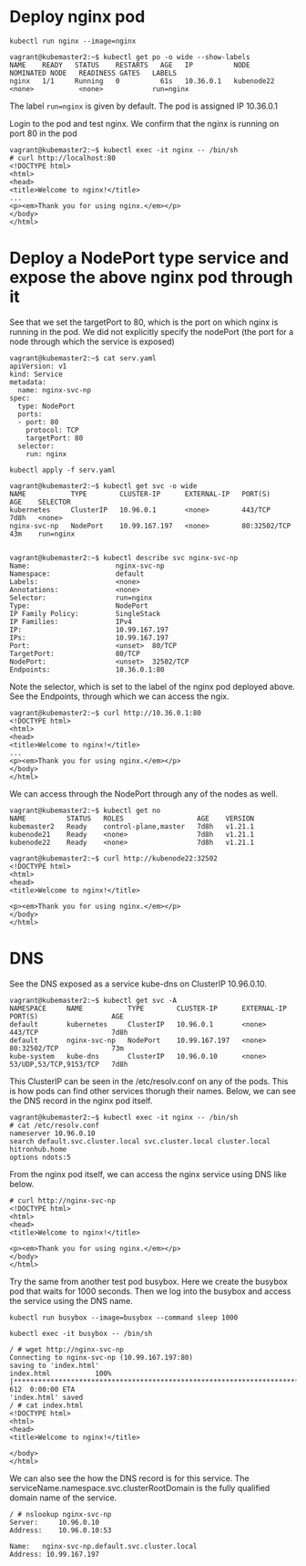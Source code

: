 # Deploy nginx pod

```
kubectl run nginx --image=nginx

vagrant@kubemaster2:~$ kubectl get po -o wide --show-labels
NAME    READY   STATUS    RESTARTS   AGE   IP          NODE         NOMINATED NODE   READINESS GATES   LABELS
nginx   1/1     Running   0          61s   10.36.0.1   kubenode22   <none>           <none>            run=nginx
```
The label ```run=nginx``` is given by default.
The pod is assigned IP 10.36.0.1

Login to the pod and test nginx. We confirm that the nginx is running on port 80 in the pod
```
vagrant@kubemaster2:~$ kubectl exec -it nginx -- /bin/sh
# curl http://localhost:80
<!DOCTYPE html>
<html>
<head>
<title>Welcome to nginx!</title>
...
<p><em>Thank you for using nginx.</em></p>
</body>
</html>
```
# Deploy a NodePort type service and expose the above nginx pod through it
See that we set the targetPort to 80, which is the port on which nginx is running in the pod.
We did not explicitly specify the nodePort (the port for a node through which the service is exposed)
```
vagrant@kubemaster2:~$ cat serv.yaml
apiVersion: v1
kind: Service
metadata:
  name: nginx-svc-np
spec:
  type: NodePort
  ports:
  - port: 80
    protocol: TCP
    targetPort: 80
  selector:
    run: nginx

kubectl apply -f serv.yaml

vagrant@kubemaster2:~$ kubectl get svc -o wide
NAME           TYPE        CLUSTER-IP      EXTERNAL-IP   PORT(S)        AGE    SELECTOR
kubernetes     ClusterIP   10.96.0.1       <none>        443/TCP        7d8h   <none>
nginx-svc-np   NodePort    10.99.167.197   <none>        80:32502/TCP   43m    run=nginx


vagrant@kubemaster2:~$ kubectl describe svc nginx-svc-np
Name:                     nginx-svc-np
Namespace:                default
Labels:                   <none>
Annotations:              <none>
Selector:                 run=nginx
Type:                     NodePort
IP Family Policy:         SingleStack
IP Families:              IPv4
IP:                       10.99.167.197
IPs:                      10.99.167.197
Port:                     <unset>  80/TCP
TargetPort:               80/TCP
NodePort:                 <unset>  32502/TCP
Endpoints:                10.36.0.1:80
```

Note the selector, which is set to the label of the nginx pod deployed above.
See the Endpoints, through which we can access the ngix.
```
vagrant@kubemaster2:~$ curl http://10.36.0.1:80
<!DOCTYPE html>
<html>
<head>
<title>Welcome to nginx!</title>
...
<p><em>Thank you for using nginx.</em></p>
</body>
</html>
```

We can access through the NodePort through any of the nodes as well.

```
vagrant@kubemaster2:~$ kubectl get no
NAME          STATUS   ROLES                  AGE    VERSION
kubemaster2   Ready    control-plane,master   7d8h   v1.21.1
kubenode21    Ready    <none>                 7d8h   v1.21.1
kubenode22    Ready    <none>                 7d8h   v1.21.1

vagrant@kubemaster2:~$ curl http://kubenode22:32502
<!DOCTYPE html>
<html>
<head>
<title>Welcome to nginx!</title>

<p><em>Thank you for using nginx.</em></p>
</body>
</html>
```

# DNS

See the DNS exposed as a service kube-dns on ClusterIP 10.96.0.10.  
```
vagrant@kubemaster2:~$ kubectl get svc -A
NAMESPACE     NAME           TYPE        CLUSTER-IP      EXTERNAL-IP   PORT(S)                  AGE
default       kubernetes     ClusterIP   10.96.0.1       <none>        443/TCP                  7d8h
default       nginx-svc-np   NodePort    10.99.167.197   <none>        80:32502/TCP             73m
kube-system   kube-dns       ClusterIP   10.96.0.10      <none>        53/UDP,53/TCP,9153/TCP   7d8h
```

This ClusterIP can be seen in the /etc/resolv.conf on any of the pods. This is how pods can find other services thorugh their names.
Below, we can see the DNS record in the nginx pod itself.
```
vagrant@kubemaster2:~$ kubectl exec -it nginx -- /bin/sh
# cat /etc/resolv.conf
nameserver 10.96.0.10
search default.svc.cluster.local svc.cluster.local cluster.local hitronhub.home
options ndots:5
```
From the nginx pod itself, we can access the nginx service using DNS like below.
```
# curl http://nginx-svc-np
<!DOCTYPE html>
<html>
<head>
<title>Welcome to nginx!</title>

<p><em>Thank you for using nginx.</em></p>
</body>
</html>
```

Try the same from another test pod busybox. Here we create the busybox pod that waits for 1000 seconds. Then we log into the busybox and access the service using the DNS name.
```
kubectl run busybox --image=busybox --command sleep 1000

kubectl exec -it busybox -- /bin/sh

/ # wget http://nginx-svc-np
Connecting to nginx-svc-np (10.99.167.197:80)
saving to 'index.html'
index.html           100% |************************************************************************************************************|   612  0:00:00 ETA
'index.html' saved
/ # cat index.html
<!DOCTYPE html>
<html>
<head>
<title>Welcome to nginx!</title>

</body>
</html>
```

We can also see the how the DNS record is for this service. The serviceName.namespace.svc.clusterRootDomain is the fully qualified domain name of the service.

```
/ # nslookup nginx-svc-np
Server:		10.96.0.10
Address:	10.96.0.10:53

Name:	nginx-svc-np.default.svc.cluster.local
Address: 10.99.167.197
```
